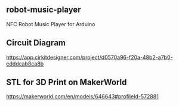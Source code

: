 ## robot-music-player
NFC Robot Music Player for Arduino

## Circuit Diagram
https://app.cirkitdesigner.com/project/d0570a96-f20a-48b2-a7b0-cdddcab8ca8b

## STL for 3D Print on MakerWorld
https://makerworld.com/en/models/646643#profileId-572881